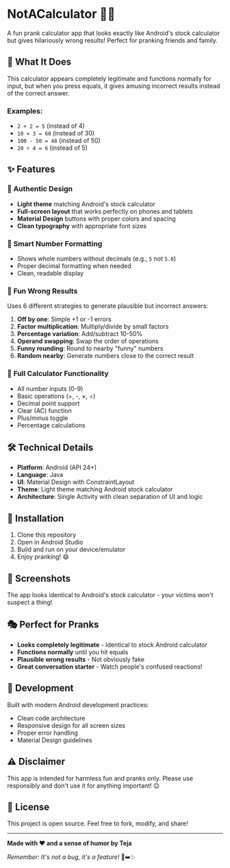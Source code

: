 # NotACalculator 🧮😄

A fun prank calculator app that looks exactly like Android's stock calculator but gives hilariously wrong results! Perfect for pranking friends and family.

## 🎯 What It Does

This calculator appears completely legitimate and functions normally for input, but when you press equals, it gives amusing incorrect results instead of the correct answer.

### Examples:
- `2 + 2 = 5` (instead of 4)
- `10 × 3 = 60` (instead of 30) 
- `100 - 50 = 48` (instead of 50)
- `20 ÷ 4 = 6` (instead of 5)

## ✨ Features

### 🎨 **Authentic Design**
- **Light theme** matching Android's stock calculator
- **Full-screen layout** that works perfectly on phones and tablets
- **Material Design** buttons with proper colors and spacing
- **Clean typography** with appropriate font sizes

### 🔢 **Smart Number Formatting**
- Shows whole numbers without decimals (e.g., `5` not `5.0`)
- Proper decimal formatting when needed
- Clean, readable display

### 🎲 **Fun Wrong Results**
Uses 6 different strategies to generate plausible but incorrect answers:
1. **Off by one**: Simple +1 or -1 errors
2. **Factor multiplication**: Multiply/divide by small factors
3. **Percentage variation**: Add/subtract 10-50% 
4. **Operand swapping**: Swap the order of operations
5. **Funny rounding**: Round to nearby "funny" numbers
6. **Random nearby**: Generate numbers close to the correct result

### 📱 **Full Calculator Functionality**
- All number inputs (0-9)
- Basic operations (+, -, ×, ÷)
- Decimal point support
- Clear (AC) function
- Plus/minus toggle
- Percentage calculations

## 🛠️ Technical Details

- **Platform**: Android (API 24+)
- **Language**: Java
- **UI**: Material Design with ConstraintLayout
- **Theme**: Light theme matching Android stock calculator
- **Architecture**: Single Activity with clean separation of UI and logic

## 🚀 Installation

1. Clone this repository
2. Open in Android Studio
3. Build and run on your device/emulator
4. Enjoy pranking! 😄

## 📱 Screenshots

The app looks identical to Android's stock calculator - your victims won't suspect a thing!

## 🎭 Perfect for Pranks

- **Looks completely legitimate** - Identical to stock Android calculator
- **Functions normally** until you hit equals
- **Plausible wrong results** - Not obviously fake
- **Great conversation starter** - Watch people's confused reactions!

## 🔧 Development

Built with modern Android development practices:
- Clean code architecture
- Responsive design for all screen sizes
- Proper error handling
- Material Design guidelines

## ⚠️ Disclaimer

This app is intended for harmless fun and pranks only. Please use responsibly and don't use it for anything important! 😉

## 📄 License

This project is open source. Feel free to fork, modify, and share!

---

**Made with ❤️ and a sense of humor by Teja**

*Remember: It's not a bug, it's a feature!* 🐛➡️✨
